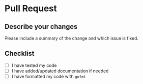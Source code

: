 # Pull Request

## Describe your changes


Please include a summary of the change and which issue is fixed.

## Checklist

- [ ] I have tested my code
- [ ] I have added/updated documentation if needed
- [ ] I have formatted my code with `gofmt`
